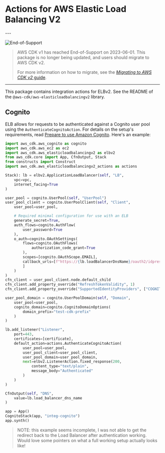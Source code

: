 # Actions for AWS Elastic Load Balancing V2

<!--BEGIN STABILITY BANNER-->---


![End-of-Support](https://img.shields.io/badge/End--of--Support-critical.svg?style=for-the-badge)

> AWS CDK v1 has reached End-of-Support on 2023-06-01.
> This package is no longer being updated, and users should migrate to AWS CDK v2.
>
> For more information on how to migrate, see the [*Migrating to AWS CDK v2* guide](https://docs.aws.amazon.com/cdk/v2/guide/migrating-v2.html).

---
<!--END STABILITY BANNER-->

This package contains integration actions for ELBv2. See the README of the `@aws-cdk/aws-elasticloadbalancingv2` library.

## Cognito

ELB allows for requests to be authenticated against a Cognito user pool using
the `AuthenticateCognitoAction`. For details on the setup's requirements,
read [Prepare to use Amazon
Cognito](https://docs.aws.amazon.com/elasticloadbalancing/latest/application/listener-authenticate-users.html#cognito-requirements).
Here's an example:

```python
import aws_cdk.aws_cognito as cognito
import aws_cdk.aws_ec2 as ec2
import aws_cdk.aws_elasticloadbalancingv2 as elbv2
from aws_cdk.core import App, CfnOutput, Stack
from constructs import Construct
import aws_cdk.aws_elasticloadbalancingv2_actions as actions

Stack): lb = elbv2.ApplicationLoadBalancer(self, "LB",
    vpc=vpc,
    internet_facing=True
)

user_pool = cognito.UserPool(self, "UserPool")
user_pool_client = cognito.UserPoolClient(self, "Client",
    user_pool=user_pool,

    # Required minimal configuration for use with an ELB
    generate_secret=True,
    auth_flows=cognito.AuthFlow(
        user_password=True
    ),
    o_auth=cognito.OAuthSettings(
        flows=cognito.OAuthFlows(
            authorization_code_grant=True
        ),
        scopes=[cognito.OAuthScope.EMAIL],
        callback_urls=[f"https://{lb.loadBalancerDnsName}/oauth2/idpresponse"
        ]
    )
)
cfn_client = user_pool_client.node.default_child
cfn_client.add_property_override("RefreshTokenValidity", 1)
cfn_client.add_property_override("SupportedIdentityProviders", ["COGNITO"])

user_pool_domain = cognito.UserPoolDomain(self, "Domain",
    user_pool=user_pool,
    cognito_domain=cognito.CognitoDomainOptions(
        domain_prefix="test-cdk-prefix"
    )
)

lb.add_listener("Listener",
    port=443,
    certificates=[certificate],
    default_action=actions.AuthenticateCognitoAction(
        user_pool=user_pool,
        user_pool_client=user_pool_client,
        user_pool_domain=user_pool_domain,
        next=elbv2.ListenerAction.fixed_response(200,
            content_type="text/plain",
            message_body="Authenticated"
        )
    )
)

CfnOutput(self, "DNS",
    value=lb.load_balancer_dns_name
)

app = App()
CognitoStack(app, "integ-cognito")
app.synth()
```

> NOTE: this example seems incomplete, I was not able to get the redirect back to the
> Load Balancer after authentication working. Would love some pointers on what a full working
> setup actually looks like!
